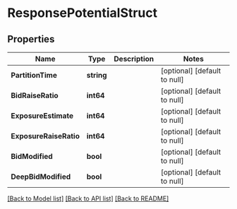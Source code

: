 # ResponsePotentialStruct

## Properties
Name | Type | Description | Notes
------------ | ------------- | ------------- | -------------
**PartitionTime** | **string** |  | [optional] [default to null]
**BidRaiseRatio** | **int64** |  | [optional] [default to null]
**ExposureEstimate** | **int64** |  | [optional] [default to null]
**ExposureRaiseRatio** | **int64** |  | [optional] [default to null]
**BidModified** | **bool** |  | [optional] [default to null]
**DeepBidModified** | **bool** |  | [optional] [default to null]

[[Back to Model list]](../README.md#documentation-for-models) [[Back to API list]](../README.md#documentation-for-api-endpoints) [[Back to README]](../README.md)


